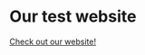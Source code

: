 # Our test website

<a href="https://webtechnology-project-328e4.firebaseapp.com/" target="_blank">Check out our website!</a>
